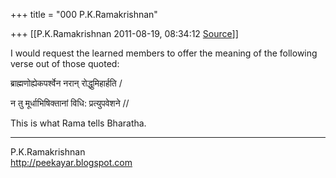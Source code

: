 +++
title = "000 P.K.Ramakrishnan"

+++
[[P.K.Ramakrishnan	2011-08-19, 08:34:12 [Source](https://groups.google.com/g/samskrita/c/HSzgLZNr9fE)]]



I would request the learned members to offer the meaning of the following verse out of those quoted:

  

ब्राह्मणोह्येकपर्श्वेन नरान् रोद्धुमिहार्हति /

न तु मूर्धाभिषिक्तानां विधि: प्रत्युपवेशने //

  

This is what Rama tells Bharatha.

  

  

-----------------------------------  
P.K.Ramakrishnan  
<http://peekayar.blogspot.com>

